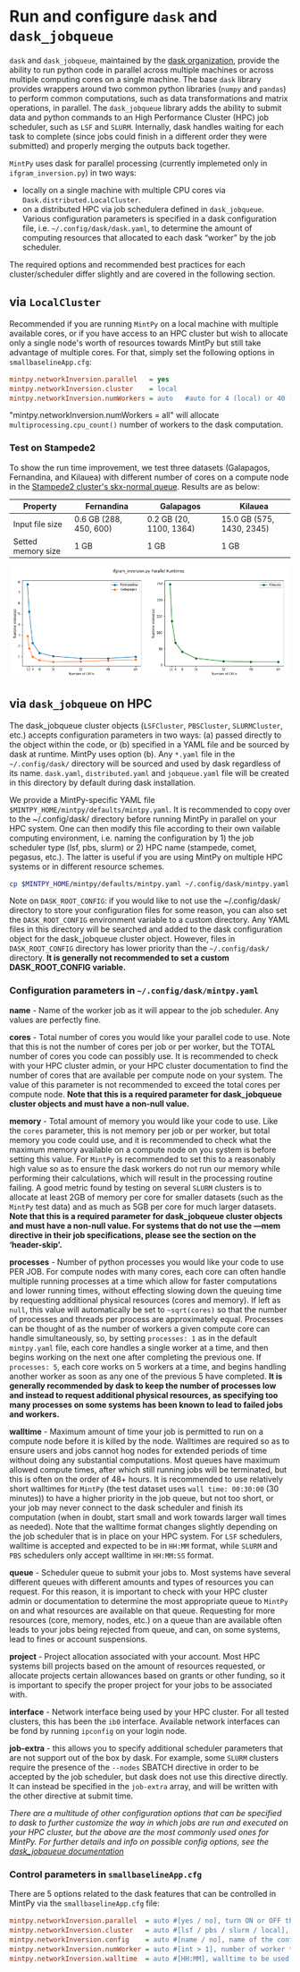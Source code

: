 # Run and configure `dask` and `dask_jobqueue` #

`dask` and `dask_jobqueue`, maintained by the [dask organization](https://dask.org/), provide the ability to run python code in parallel across multiple machines or across multiple computing cores on a single machine. The base `dask` library provides wrappers around two common python libraries (`numpy` and `pandas`) to perform common computations, such as data transformations and matrix operations, in parallel. The `dask_jobqueue` library adds the ability to submit data and python commands to an High Performance Cluster (HPC) job scheduler, such as `LSF` and `SLURM`. Internally, dask handles waiting for each task to complete (since jobs could finish in a different order they were submitted) and properly merging the outputs back together. 

`MintPy` uses dask for parallel processing (currently implemeted only in `ifgram_inversion.py`) in two ways: 

+ locally on a single machine with multiple CPU cores via `Dask.distributed.LocalCluster`. 
+ on a distributed HPC via job schedulera defined in `dask_jobqueue`. Various configuration parameters is specified in a dask configuration file, i.e. `~/.config/dask/dask.yaml`, to determine the amount of computing resources that allocated to each dask “worker” by the job scheduler.

The required options and recommended best practices for each cluster/scheduler differ slightly and are covered in the following section.

## via `LocalCluster` ##

Recommended if you are running `MintPy` on a local machine with multiple available cores, or if you have access to an HPC cluster but wish to allocate only a single node's worth of resources towards MintPy but still take advantage of multiple cores. For that, simply set the following options in `smallbaselineApp.cfg`:

```cfg
mintpy.networkInversion.parallel   = yes
mintpy.networkInversion.cluster    = local
mintpy.networkInversion.numWorkers = auto   #auto for 4 (local) or 40 (non-local), set to "all" to use all available cores.
```

"mintpy.networkInversion.numWorkers = all" will allocate `multiprocessing.cpu_count()` number of workers to the dask computation.

### Test on Stampede2 ###

To show the run time improvement, we test three datasets (Galapagos, Fernandina, and Kilauea) with different number of cores on a compute node in the [Stampede2 cluster's skx-normal queue](https://portal.tacc.utexas.edu/user-guides/stampede2#overview-skxcomputenodes). Results are as below:

| Property              | Fernandina             | Galapagos               | Kilauea                   |
|-----------------------|------------------------|-------------------------|---------------------------|
| Input file size       | 0.6 GB (288, 450, 600) | 0.2 GB (20, 1100, 1364) | 15.0 GB (575, 1430, 2345) |
| Setted memory size    | 1 GB                   | 1 GB                    | 1 GB                      |

![Dask LocalCluster Performance](https://raw.githubusercontent.com/insarlab/MintPy-tutorial/master/docs/dask_local_cluster_performance.png)

## via `dask_jobqueue` on HPC ##

The dask_jobqueue cluster objects (`LSFCluster`, `PBSCluster`, `SLURMCluster`, etc.) accepts configuration parameters in two ways: (a) passed directly to the object within the code, or (b) specified in a YAML file and be sourced by dask at runtime. MintPy uses option (b). Any `*.yaml` file in the `~/.config/dask/` directory will be sourced and used by dask regardless of its name. `dask.yaml`,  `distributed.yaml` and `jobqueue.yaml` file will be created in this directory by default during dask installation. 

We provide a MintPy-specific YAML file `$MINTPY_HOME/mintpy/defaults/mintpy.yaml`. It is recommended to copy over to the ~/.config/dask/ directory before running MintPy in parallel on your HPC system. One can then modify this file according to their own vailable computing environment, i.e. naming the configuration by 1) the job scheduler type (lsf, pbs, slurm) or 2) HPC name (stampede, comet, pegasus, etc.). The latter is useful if you are using MintPy on multiple HPC systems or in different resource schemes.

```bash
cp $MINTPY_HOME/mintpy/defaults/mintpy.yaml ~/.config/dask/mintpy.yaml
```

Note on `DASK_ROOT_CONFIG`: if you would like to not use the ~/.config/dask/ directory to store your configuration files for some reason, you can also set the `DASK_ROOT_CONFIG` environment variable to a custom directory. Any YAML files in this directory will be searched and added to the dask configuration object for the dask_jobqueue cluster object. However, files in `DASK_ROOT_CONFIG` directory has lower priority than the `~/.config/dask/` directory. **It is generally not recommended to set a custom DASK_ROOT_CONFIG variable.**

### Configuration parameters in `~/.config/dask/mintpy.yaml` ###

**name** - Name of the worker job as it will appear to the job scheduler. Any values are perfectly fine.

**cores** - Total number of cores you would like your parallel code to use. Note that this is not the number of cores per job or per worker, but the TOTAL number of cores you code can possibly use. It is recommended to check with your HPC cluster admin, or your HPC cluster documentation to find the number of cores that are available per compute node on your system. The value of this parameter is not recommended to exceed the total cores per compute node. **Note that this is a required parameter for dask_jobqueue cluster objects and must have a non-null value.**

**memory** - Total amount of memory you would like your code to use. Like the `cores` parameter, this is not memory per job or per worker, but total memory you code could use, and it is recommended to check what the maximum memory available on a compute node on you system is before setting this value. For `MintPy` is recommended to set this to a reasonably high value so as to ensure the dask workers do not run our memory while performing their calculations, which will result in the processing routine failing. A good metric found by testing on several `SLURM` clusters is to allocate at least 2GB of memory per core for smaller datasets (such as the `MintPy` test data) and as much as 5GB per core for much larger datasets. **Note that this is a required parameter for dask_jobqueue cluster objects and must have a non-null value. For systems that do not use the —mem directive in their job specifications, please see the section on the ‘header-skip’.**

**processes** - Number of python processes you would like your code to use PER JOB. For compute nodes with many cores, each core can often handle multiple running processes at a time which allow for faster computations and lower running times, without effecting slowing down the queuing time by requesting additional physical resources (cores and memory). If left as `null`, this value will automatically be set to `~sqrt(cores)` so that the number of processes and threads per process are approximately equal.  Processes can be thought of as the number of workers a given compute core can handle simultaneously, so, by setting `processes: 1` as in the default `mintpy.yaml` file, each core handles a single worker at a time, and then begins working on the next one after completing the previous one. If `processes: 5`, each core works on 5 workers at a time, and begins handling another worker as soon as any one of the previous 5 have completed. **It is generally recommended by dask to keep the number of processes low and instead to request additional physical resources, as specifying too many processes on some systems has been known to lead to failed jobs and workers.**

**walltime** - Maximum amount of time your job is permitted to run on a compute node before it is killed by the node. Walltimes are required so as to ensure users and jobs cannot hog nodes for extended periods of time without doing any substantial computations. Most queues have maximum allowed compute times, after which still running jobs will be terminated, but this is often on the order of 48+ hours. It is recommended to use relatively short walltimes for `MintPy` (the test dataset uses `wall time: 00:30:00` (30 minutes)) to have a higher priority in the job queue, but not too short, or your job may never connect to the dask scheduler and finish its computation (when in doubt, start small and work towards larger wall times as needed). Note that the walltime format changes slightly depending on the job scheduler that is in place on your HPC system. For `LSF` schedulers, walltime is accepted and expected to be in `HH:MM` format, while `SLURM` and `PBS` schedulers only accept walltime in `HH:MM:SS` format.

**queue** - Scheduler queue to submit your jobs to. Most systems have several different queues with different amounts and types of resources you can request. For this reason, it is important to check with your HPC cluster admin or documentation to determine the most appropriate queue to `MintPy` on and what resources are available on that queue. Requesting for more resources (core, memory, nodes, etc.) on a queue than are available often leads to your jobs being rejected from queue, and can, on some systems, lead to fines or account suspensions.

**project** - Project allocation associated with your account. Most HPC systems bill projects based on the amount of resources requested, or allocate projects certain allowances based on grants or other funding, so it is important to specify the proper project for your jobs to be associated with.

**interface** - Network interface being used by your HPC cluster. For all tested clusters, this has been the `ib0` interface. Available network interfaces can be fond by running `ipconfig` on your login node.

**job-extra** - this allows you to specify additional scheduler parameters that are not support out of the box by dask. For example, some `SLURM` clusters require the presence of the `--nodes` SBATCH directive in order to be accepted by the job scheduler, but dask does not use this directive directly. It can instead be specified in the `job-extra` array, and will be written with the other directive at submit time.

*There are a multitude of other configuration options that can be specified to dask to further customize the way in which jobs are run and executed on your HPC cluster, but the above are the most commonly used ones for MintPy. For further details and info on possible config options, see the [dask_jobqueue documentation](https://jobqueue.dask.org/en/latest/configuration.html)*

### Control parameters in `smallbaselineApp.cfg` ###

There are 5 options related to the dask features that can be controlled in MintPy via the `smallbaselineApp.cfg` file:

```cfg
mintpy.networkInversion.parallel  = auto #[yes / no], turn ON or OFF the parallel processing with dask, auto for no.
mintpy.networkInversion.cluster   = auto #[lsf / pbs / slurm / local], job scheduler in your HPC system auto for local.
mintpy.networkInversion.config    = auto #[name / no], name of the configuration section in YAML file, auto for no (to use the same name as the cluster type specified above)
mintpy.networkInversion.numWorker = auto #[int > 1], number of worker to submit and run, auto for 4 (local) or 40 (non-local), set to "all" to use all available cores.
mintpy.networkInversion.walltime  = auto #[HH:MM], walltime to be used for each dask job, auto for 00:40.
```
